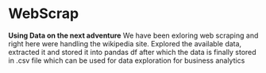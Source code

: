 # WebScrap
**Using Data on the next adventure**
We have been exloring web scraping and right here were handling the wikipedia site. Explored the available data, extracted it and stored it into pandas df after which the data is finally stored in .csv file which can be used for data exploration for business analytics 
